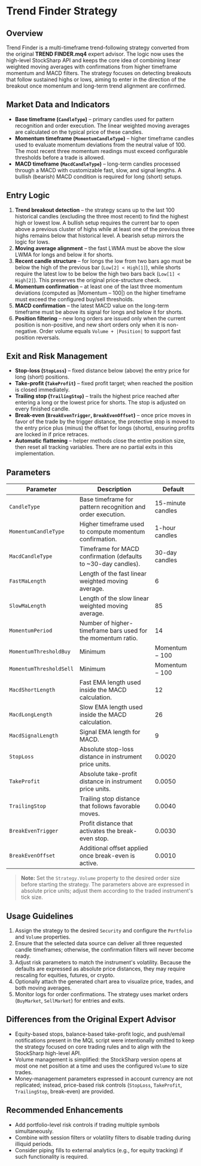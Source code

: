 # Trend Finder Strategy

## Overview
Trend Finder is a multi-timeframe trend-following strategy converted from the original **TREND FINDER.mq4** expert advisor. The logic now uses the high-level StockSharp API and keeps the core idea of combining linear weighted moving averages with confirmations from higher timeframe momentum and MACD filters. The strategy focuses on detecting breakouts that follow sustained highs or lows, aiming to enter in the direction of the breakout once momentum and long-term trend alignment are confirmed.

## Market Data and Indicators
- **Base timeframe (`CandleType`)** – primary candles used for pattern recognition and order execution. The linear weighted moving averages are calculated on the typical price of these candles.
- **Momentum timeframe (`MomentumCandleType`)** – higher timeframe candles used to evaluate momentum deviations from the neutral value of 100. The most recent three momentum readings must exceed configurable thresholds before a trade is allowed.
- **MACD timeframe (`MacdCandleType`)** – long-term candles processed through a MACD with customizable fast, slow, and signal lengths. A bullish (bearish) MACD condition is required for long (short) setups.

## Entry Logic
1. **Trend breakout detection** – the strategy scans up to the last 100 historical candles (excluding the three most recent) to find the highest high or lowest low. A bullish setup requires the current bar to open above a previous cluster of highs while at least one of the previous three highs remains below that historical level. A bearish setup mirrors the logic for lows.
2. **Moving average alignment** – the fast LWMA must be above the slow LWMA for longs and below it for shorts.
3. **Recent candle structure** – for longs the low from two bars ago must be below the high of the previous bar (`Low[2] < High[1]`), while shorts require the latest low to be below the high two bars back (`Low[1] < High[2]`). This preserves the original price-structure check.
4. **Momentum confirmation** – at least one of the last three momentum deviations (computed as |Momentum – 100|) on the higher timeframe must exceed the configured buy/sell thresholds.
5. **MACD confirmation** – the latest MACD value on the long-term timeframe must be above its signal for longs and below it for shorts.
6. **Position filtering** – new long orders are issued only when the current position is non-positive, and new short orders only when it is non-negative. Order volume equals `Volume + |Position|` to support fast position reversals.

## Exit and Risk Management
- **Stop-loss (`StopLoss`)** – fixed distance below (above) the entry price for long (short) positions.
- **Take-profit (`TakeProfit`)** – fixed profit target; when reached the position is closed immediately.
- **Trailing stop (`TrailingStop`)** – trails the highest price reached after entering a long or the lowest price for shorts. The stop is adjusted on every finished candle.
- **Break-even (`BreakEvenTrigger`, `BreakEvenOffset`)** – once price moves in favor of the trade by the trigger distance, the protective stop is moved to the entry price plus (minus) the offset for longs (shorts), ensuring profits are locked in if price retraces.
- **Automatic flattening** – helper methods close the entire position size, then reset all tracking variables. There are no partial exits in this implementation.

## Parameters
| Parameter | Description | Default |
|-----------|-------------|---------|
| `CandleType` | Base timeframe for pattern recognition and order execution. | 15-minute candles |
| `MomentumCandleType` | Higher timeframe used to compute momentum confirmation. | 1-hour candles |
| `MacdCandleType` | Timeframe for MACD confirmation (defaults to ~30-day candles). | 30-day candles |
| `FastMaLength` | Length of the fast linear weighted moving average. | 6 |
| `SlowMaLength` | Length of the slow linear weighted moving average. | 85 |
| `MomentumPeriod` | Number of higher-timeframe bars used for the momentum ratio. | 14 |
| `MomentumThresholdBuy` | Minimum |Momentum − 100| required to allow long entries. | 0.3 |
| `MomentumThresholdSell` | Minimum |Momentum − 100| required to allow short entries. | 0.3 |
| `MacdShortLength` | Fast EMA length used inside the MACD calculation. | 12 |
| `MacdLongLength` | Slow EMA length used inside the MACD calculation. | 26 |
| `MacdSignalLength` | Signal EMA length for MACD. | 9 |
| `StopLoss` | Absolute stop-loss distance in instrument price units. | 0.0020 |
| `TakeProfit` | Absolute take-profit distance in instrument price units. | 0.0050 |
| `TrailingStop` | Trailing stop distance that follows favorable moves. | 0.0040 |
| `BreakEvenTrigger` | Profit distance that activates the break-even stop. | 0.0030 |
| `BreakEvenOffset` | Additional offset applied once break-even is active. | 0.0010 |

> **Note:** Set the `Strategy.Volume` property to the desired order size before starting the strategy. The parameters above are expressed in absolute price units; adjust them according to the traded instrument's tick size.

## Usage Guidelines
1. Assign the strategy to the desired `Security` and configure the `Portfolio` and `Volume` properties.
2. Ensure that the selected data source can deliver all three requested candle timeframes; otherwise, the confirmation filters will never become ready.
3. Adjust risk parameters to match the instrument's volatility. Because the defaults are expressed as absolute price distances, they may require rescaling for equities, futures, or crypto.
4. Optionally attach the generated chart area to visualize price, trades, and both moving averages.
5. Monitor logs for order confirmations. The strategy uses market orders (`BuyMarket`, `SellMarket`) for entries and exits.

## Differences from the Original Expert Advisor
- Equity-based stops, balance-based take-profit logic, and push/email notifications present in the MQL script were intentionally omitted to keep the strategy focused on core trading rules and to align with the StockSharp high-level API.
- Volume management is simplified: the StockSharp version opens at most one net position at a time and uses the configured `Volume` to size trades.
- Money-management parameters expressed in account currency are not replicated; instead, price-based risk controls (`StopLoss`, `TakeProfit`, `TrailingStop`, break-even) are provided.

## Recommended Enhancements
- Add portfolio-level risk controls if trading multiple symbols simultaneously.
- Combine with session filters or volatility filters to disable trading during illiquid periods.
- Consider piping fills to external analytics (e.g., for equity tracking) if such functionality is required.

